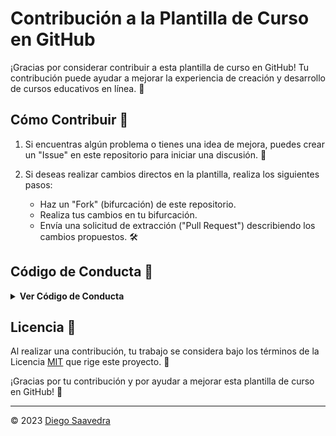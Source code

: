 # Contribución a la Plantilla de Curso en GitHub

¡Gracias por considerar contribuir a esta plantilla de curso en GitHub! Tu contribución puede ayudar a mejorar la experiencia de creación y desarrollo de cursos educativos en línea. 🚀

## Cómo Contribuir 🤝

1. Si encuentras algún problema o tienes una idea de mejora, puedes crear un "Issue" en este repositorio para iniciar una discusión. 📝

2. Si deseas realizar cambios directos en la plantilla, realiza los siguientes pasos:
   - Haz un "Fork" (bifurcación) de este repositorio.
   - Realiza tus cambios en tu bifurcación.
   - Envía una solicitud de extracción ("Pull Request") describiendo los cambios propuestos. 🛠️

## Código de Conducta 🤗

<details>
<summary><strong>Ver Código de Conducta</strong></summary>

Como colaboradores y mantenedores de este proyecto, nos comprometemos a respetar a todas las personas que contribuyan al proyecto y a crear un ambiente amigable y seguro para todos. 

### Comportamiento Esperado

* Participa de manera profesional y respetuosa.
* Acepta críticas constructivas y retroalimentación.
* Enfócate en lo que es mejor para la comunidad.
* Muestra empatía hacia otros miembros de la comunidad.

### Comportamiento Inaceptable

* Uso de lenguaje o imágenes sexuales, violentas o inapropiadas.
* Trolling, comentarios insultantes o despectivos, y ataques personales o políticos.
* Acoso público o privado.
* Publicación de información privada de otros, como direcciones físicas o electrónicas, sin permiso explícito.
* Cualquier conducta que pueda considerarse inapropiada en un entorno profesional.

### Responsabilidades de los Colaboradores

Los colaboradores tienen la responsabilidad de clarificar los estándares de comportamiento y deben tomar medidas correctivas apropiadas y justas en respuesta a cualquier instancia de comportamiento inaceptable.

Los mantenedores de este proyecto tienen el derecho y la responsabilidad de eliminar, editar o rechazar comentarios, commits, código, ediciones del wiki, issues y otras contribuciones que no estén alineadas con este Código de Conducta, o de banear temporal o permanentemente a cualquier colaborador por comportamientos que consideren inapropiados, amenazantes, ofensivos o perjudiciales.

### Alcance

Este Código de Conducta se aplica tanto en espacios del proyecto como en espacios públicos cuando un individuo representa al proyecto o su comunidad. Ejemplos de representación del proyecto o comunidad incluyen el uso de una dirección de correo electrónico oficial del proyecto, publicación a través de una cuenta oficial de redes sociales, o actuar como representante designado en un evento en línea o fuera de línea. La representación de un proyecto puede ser más amplia de lo que significa simplemente ser un colaborador oficial.

### Cumplimiento

Se espera que los casos de comportamiento inaceptable sean reportados a través de [correo electrónico](dsaavedra88@gmail.com). Todos los informes serán revisados y investigados y resultarán en una respuesta que se considere necesaria y apropiada a las circunstancias. Los mantenedores están obligados a mantener la confidencialidad en cuanto al reportero de un incidente.

### Atribución

Este Código de Conducta es una adaptación del [Contributor Covenant](https://www.contributor-covenant.org/), versión 2.0, disponible en [https://www.contributor-covenant.org/version/2/0/code_of_conduct.html](https://www.contributor-covenant.org/version/2/0/code_of_conduct.html).

</details>

## Licencia 📜

Al realizar una contribución, tu trabajo se considera bajo los términos de la Licencia [MIT](LICENSE) que rige este proyecto. 📄

¡Gracias por tu contribución y por ayudar a mejorar esta plantilla de curso en GitHub! 🙌

---

&copy; 2023 [Diego Saavedra](https://github.com/statick88)
